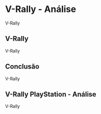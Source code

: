 ---
---

# V-Rally - Análise

V-Rally

## V-Rally

V-Rally

## Conclusão

V-Rally

## V-Rally PlayStation - Análise

V-Rally
